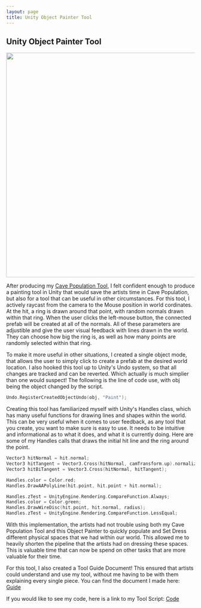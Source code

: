 ```yaml
---
layout: page
title: Unity Object Painter Tool
---
```


## Unity Object Painter Tool

<img src="{{site.url}}{{site.baseurl}}/assets/img/toolProjects/painter/i1.png" width="800" height="600">

After producing my <a href="{{site.url}}{{site.baseurl}}/toolProjects/population/">Cave Population Tool</a>, I felt confident enough to produce a painting tool in Unity that would save the artists time in Cave Population, but also for a tool that can be useful in other circumstances. For this tool, I actively raycast from the camera to the Mouse position in world cordinates. At the hit, a ring is drawn around that point, with random normals drawn within that ring. When the user clicks the left-mouse button, the connected prefab will be created at all of the normals. All of these parameters are adjustible and give the user visual feedback with lines drawn in the world. They can choose how big the ring is, as well as how many points are randomly selected within that ring. 

To make it more useful in other situations, I created a single object mode, that allows the user to simply click to create a prefab at the desired world location. I also hooked this tool up to Unity's Undo system, so that all changes are tracked and can be reverted. Which actually is much simplier than one would suspect! The following is the line of code use, with obj being the object changed by the script.

```cpp
Undo.RegisterCreatedObjectUndo(obj, "Paint");
```

Creating this tool has familiarized myself with Unity's Handles class, which has many useful functions for drawing lines and shapes within the world. This can be very useful when it comes to user feedback, as any tool that you create, you want to make sure is easy to use. It needs to be intuitive and informational as to what it does, and what it is currently doing. Here are some of my Handles calls that draws the initial hit line and the ring around the point.

```cpp
Vector3 hitNormal = hit.normal;
Vector3 hitTangent = Vector3.Cross(hitNormal, camTransform.up).normalized;
Vector3 hitBiTangent = Vector3.Cross(hitNormal, hitTangent);

Handles.color = Color.red;
Handles.DrawAAPolyLine(hit.point, hit.point + hit.normal);

Handles.zTest = UnityEngine.Rendering.CompareFunction.Always;
Handles.color = Color.green;
Handles.DrawWireDisc(hit.point, hit.normal, radius);
Handles.zTest = UnityEngine.Rendering.CompareFunction.LessEqual;
```

With this implementation, the artists had not trouble using both my Cave Population Tool and this Object Painter to quickly populate and Set Dress different physical spaces that we had within our world. This allowed me to heavily shorten the pipeline that the artists had on dressing these spaces. This is valuable time that can now be spend on other tasks that are more valuable for their time.

For this tool, I also created a Tool Guide Document! This ensured that artists could understand and use my tool, without me having to be with them explaining every single piece. You can find the document I made here: <a href="{{site.url}}{{site.baseurl}}/toolProjects/painter/guide/">Guide</a>

If you would like to see my code, here is a link to my Tool Script: <a href="{{site.url}}{{site.baseurl}}/toolProjects/painter/script/">Code</a>
